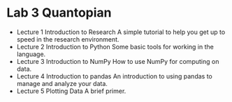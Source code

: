 # Lab 3 Quantopian 

* Lecture 1 Introduction to Research A simple tutorial to help you get up to speed in the research environment.
* Lecture 2 Introduction to Python Some basic tools for working in the language.
* Lecture 3 Introduction to NumPy How to use NumPy for computing on data.
* Lecture 4 Introduction to pandas An introduction to using pandas to manage and analyze your data.
* Lecture 5 Plotting Data A brief primer.
